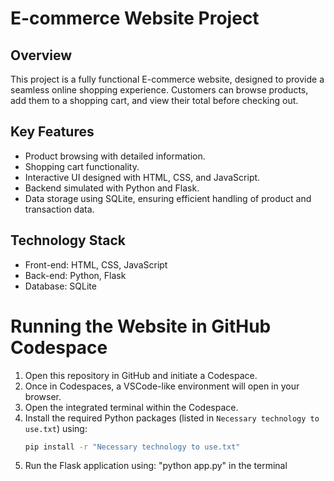 # E-commerce Website Project

## Overview
This project is a fully functional E-commerce website, designed to provide a seamless online shopping experience. Customers can browse products, add them to a shopping cart, and view their total before checking out.

## Key Features
- Product browsing with detailed information.
- Shopping cart functionality.
- Interactive UI designed with HTML, CSS, and JavaScript.
- Backend simulated with Python and Flask.
- Data storage using SQLite, ensuring efficient handling of product and transaction data.

## Technology Stack
- Front-end: HTML, CSS, JavaScript
- Back-end: Python, Flask
- Database: SQLite

# Running the Website in GitHub Codespace

1. Open this repository in GitHub and initiate a Codespace.
2. Once in Codespaces, a VSCode-like environment will open in your browser.
3. Open the integrated terminal within the Codespace.
4. Install the required Python packages (listed in `Necessary technology to use.txt`) using:
   ```bash
   pip install -r "Necessary technology to use.txt"
5. Run the Flask application using: "python app.py" in the terminal


   



